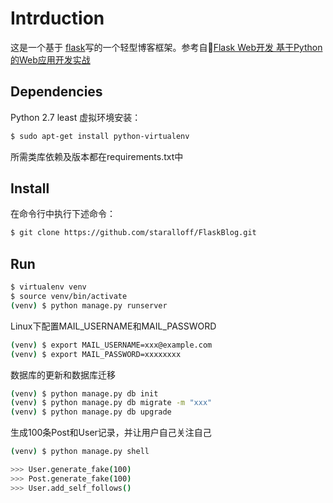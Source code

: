 # Intrduction

这是一个基于 [flask](https://github.com/pallets/flask)写的一个轻型博客框架。参考自:dog:[Flask Web开发 基于Python的Web应用开发实战](http://www.ituring.com.cn/book/1449)

## Dependencies

Python 2.7 least
虚拟环境安装：

```sh
$ sudo apt-get install python-virtualenv
```

所需类库依赖及版本都在requirements.txt中

## Install

在命令行中执行下述命令：

```sh
$ git clone https://github.com/staralloff/FlaskBlog.git
```

## Run

```sh
$ virtualenv venv
$ source venv/bin/activate
(venv) $ python manage.py runserver
```

Linux下配置MAIL_USERNAME和MAIL_PASSWORD

```sh
(venv) $ export MAIL_USERNAME=xxx@example.com
(venv) $ export MAIL_PASSWORD=xxxxxxxx
```

数据库的更新和数据库迁移

```sh
(venv) $ python manage.py db init
(venv) $ python manage.py db migrate -m "xxx"
(venv) $ python manage.py db upgrade
```

生成100条Post和User记录，并让用户自己关注自己

```sh
(venv) $ python manage.py shell

>>> User.generate_fake(100)
>>> Post.generate_fake(100)
>>> User.add_self_follows()
```
